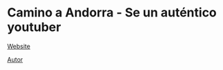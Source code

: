 # Camino a Andorra - Se un auténtico youtuber
 
[Website](https://vivirenremoto.github.io/camino_a_andorra/)

[Autor](https://twitter.com/vivirenremoto)

